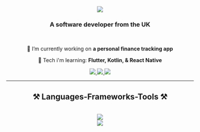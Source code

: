 <h1 align="center">
    <img src="https://readme-typing-svg.herokuapp.com/?font=roboto&size=35&center=true&vCenter=true&width=500&height=70&duration=3500&color=A7E6A9&lines=Hi+There!+👋;+I'm+Louie+Crook!;" />
</h1>
<h3 align="center">A software developer from the UK</h3>
<br/>

<div align="center">
 
 🔭 I’m currently working on **a personal finance tracking app**
 
 🌱 Tech i'm learning: **Flutter, Kotlin, & React Native**

<!-- 💬 Ask me about **Node.js, React, Firebase, MongoDB... or anything [here](https://github.com/salesp07/salesp07/issues)** -->

<!-- ⚡ Fun fact **Game of Thrones Night's Watch cloaks are made from Ikea rugs** -->
 
 </div>
 
<div align="center"> 
  <a href="mailto:louiemichael.crook1@gmail.com">
    <img src="https://img.shields.io/badge/Gmail-333333?style=for-the-badge&logo=gmail&logoColor=red" />
  </a>
  <a href="https://linkedin.com/in/" target="_blank">
    <img src="https://img.shields.io/badge/LinkedIn-0077B5?style=for-the-badge&logo=linkedin&logoColor=white" target="_blank" />
  </a>
  <a href="https://louie.io" target="_blank">
     <img src="https://img.shields.io/badge/Portfolio-FF5722?style=for-the-badge&logo=todoist&logoColor=white" target="_blank" /> <!-- sqlite, safari, google-chrome are other good icon options -->
  </a>
</div>

 <hr/>
 
<h2 align="center">⚒️ Languages-Frameworks-Tools ⚒️</h2>
<br/>
<div align="center">
   <img src="https://skillicons.dev/icons?i=flutter,react,kotlin,mysql,html,css,vscode,figma,git" />   <br>
    <img src="https://skillicons.dev/icons?i=nodejs,github,python,javascript,firebase,mongodb,c,java" />

</div>
<br/>

<!-- ### 📊 Stats

![Louie's GitHub stats](https://github-readme-stats.vercel.app/api?username=LouieCRK&show_icons=true&theme=gruvbox)

![GitHub Streak](https://streak-stats.demolab.com?user=LouieCRK&theme=gruvbox&border_radius=4.5) -->

<!-- #

<details>
 <summary><h3>👨‍💻 Louie's Coding Journey</h3></summary>
   TO BE CONTINUED...

[website]: https://louie.io -->
